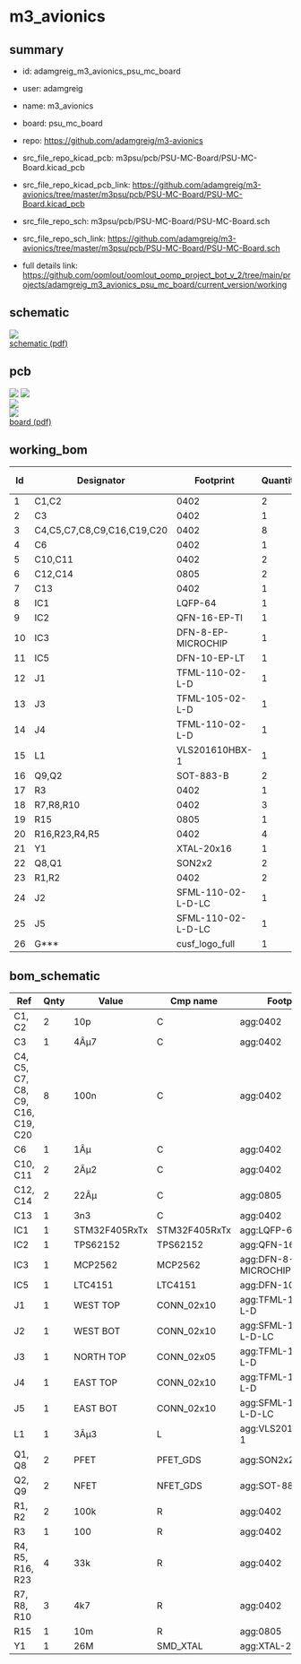 # m3_avionics
 
## summary 
* id: adamgreig_m3_avionics_psu_mc_board
* user: adamgreig
* name: m3_avionics
* board: psu_mc_board
* repo: https://github.com/adamgreig/m3-avionics
* src_file_repo_kicad_pcb: m3psu/pcb/PSU-MC-Board/PSU-MC-Board.kicad_pcb
* src_file_repo_kicad_pcb_link: https://github.com/adamgreig/m3-avionics/tree/master/m3psu/pcb/PSU-MC-Board/PSU-MC-Board.kicad_pcb


* src_file_repo_sch: m3psu/pcb/PSU-MC-Board/PSU-MC-Board.sch
* src_file_repo_sch_link: https://github.com/adamgreig/m3-avionics/tree/master/m3psu/pcb/PSU-MC-Board/PSU-MC-Board.sch
* full details link: https://github.com/oomlout/oomlout_oomp_project_bot_v_2/tree/main/projects/adamgreig_m3_avionics_psu_mc_board/current_version/working  

## schematic  
![](working_schematic_600.png)  
[schematic (pdf)](working_schematic.pdf) 






















## pcb  
![](working_3d_600.png) 
![](working_3d_front_600.png)  
![](working_3d_back_600.png)  
![](working_600.png)  
[board (pdf)](working.pdf)  

## working_bom
| Id | Designator | Footprint | Quantity | Designation | Supplier and ref |  | None | 
| --- | --- | --- | --- | --- | --- | --- | --- | 
| 1 | C1,C2 | 0402 | 2 | 10p |  |  | [''] | 
| 2 | C3 | 0402 | 1 | 4Âµ7 |  |  | [''] | 
| 3 | C4,C5,C7,C8,C9,C16,C19,C20 | 0402 | 8 | 100n |  |  | [''] | 
| 4 | C6 | 0402 | 1 | 1Âµ |  |  | [''] | 
| 5 | C10,C11 | 0402 | 2 | 2Âµ2 |  |  | [''] | 
| 6 | C12,C14 | 0805 | 2 | 22Âµ |  |  | [''] | 
| 7 | C13 | 0402 | 1 | 3n3 |  |  | [''] | 
| 8 | IC1 | LQFP-64 | 1 | STM32F405RxTx |  |  | [''] | 
| 9 | IC2 | QFN-16-EP-TI | 1 | TPS62152 |  |  | [''] | 
| 10 | IC3 | DFN-8-EP-MICROCHIP | 1 | MCP2562 |  |  | [''] | 
| 11 | IC5 | DFN-10-EP-LT | 1 | LTC4151 |  |  | [''] | 
| 12 | J1 | TFML-110-02-L-D | 1 | WEST TOP |  |  | [''] | 
| 13 | J3 | TFML-105-02-L-D | 1 | NORTH TOP |  |  | [''] | 
| 14 | J4 | TFML-110-02-L-D | 1 | EAST TOP |  |  | [''] | 
| 15 | L1 | VLS201610HBX-1 | 1 | 3Âµ3 |  |  | [''] | 
| 16 | Q9,Q2 | SOT-883-B | 2 | NFET |  |  | [''] | 
| 17 | R3 | 0402 | 1 | 100 |  |  | [''] | 
| 18 | R7,R8,R10 | 0402 | 3 | 4k7 |  |  | [''] | 
| 19 | R15 | 0805 | 1 | 10m |  |  | [''] | 
| 20 | R16,R23,R4,R5 | 0402 | 4 | 33k |  |  | [''] | 
| 21 | Y1 | XTAL-20x16 | 1 | 26M |  |  | [''] | 
| 22 | Q8,Q1 | SON2x2 | 2 | PFET |  |  | [''] | 
| 23 | R1,R2 | 0402 | 2 | 100k |  |  | [''] | 
| 24 | J2 | SFML-110-02-L-D-LC | 1 | WEST BOT |  |  | [''] | 
| 25 | J5 | SFML-110-02-L-D-LC | 1 | EAST BOT |  |  | [''] | 
| 26 | G*** | cusf_logo_full | 1 | LOGO |  |  | [''] | 


## bom_schematic
| Ref | Qnty | Value | Cmp name | Footprint | Description | Vendor | DNP | 
| --- | --- | --- | --- | --- | --- | --- | --- | 
| C1, C2 | 2 | 10p | C | agg:0402 |  |  |  | 
| C3 | 1 | 4Âµ7 | C | agg:0402 |  |  |  | 
| C4, C5, C7, C8, C9, C16, C19, C20 | 8 | 100n | C | agg:0402 |  |  |  | 
| C6 | 1 | 1Âµ | C | agg:0402 |  |  |  | 
| C10, C11 | 2 | 2Âµ2 | C | agg:0402 |  |  |  | 
| C12, C14 | 2 | 22Âµ | C | agg:0805 |  |  |  | 
| C13 | 1 | 3n3 | C | agg:0402 |  |  |  | 
| IC1 | 1 | STM32F405RxTx | STM32F405RxTx | agg:LQFP-64 |  |  |  | 
| IC2 | 1 | TPS62152 | TPS62152 | agg:QFN-16-EP-TI |  |  |  | 
| IC3 | 1 | MCP2562 | MCP2562 | agg:DFN-8-EP-MICROCHIP |  |  |  | 
| IC5 | 1 | LTC4151 | LTC4151 | agg:DFN-10-EP-LT |  |  |  | 
| J1 | 1 | WEST TOP | CONN_02x10 | agg:TFML-110-02-L-D |  |  |  | 
| J2 | 1 | WEST BOT | CONN_02x10 | agg:SFML-110-02-L-D-LC |  |  |  | 
| J3 | 1 | NORTH TOP | CONN_02x05 | agg:TFML-105-02-L-D |  |  |  | 
| J4 | 1 | EAST TOP | CONN_02x10 | agg:TFML-110-02-L-D |  |  |  | 
| J5 | 1 | EAST BOT | CONN_02x10 | agg:SFML-110-02-L-D-LC |  |  |  | 
| L1 | 1 | 3Âµ3 | L | agg:VLS201610HBX-1 |  |  |  | 
| Q1, Q8 | 2 | PFET | PFET_GDS | agg:SON2x2 |  |  |  | 
| Q2, Q9 | 2 | NFET | NFET_GDS | agg:SOT-883-B |  |  |  | 
| R1, R2 | 2 | 100k | R | agg:0402 |  |  |  | 
| R3 | 1 | 100 | R | agg:0402 |  |  |  | 
| R4, R5, R16, R23 | 4 | 33k | R | agg:0402 |  |  |  | 
| R7, R8, R10 | 3 | 4k7 | R | agg:0402 |  |  |  | 
| R15 | 1 | 10m | R | agg:0805 |  |  |  | 
| Y1 | 1 | 26M | SMD_XTAL | agg:XTAL-20x16 |  |  |  | 



